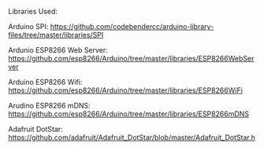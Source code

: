 Libraries Used:

Arduino SPI: https://github.com/codebendercc/arduino-library-files/tree/master/libraries/SPI

Ardunio ESP8266 Web Server: https://github.com/esp8266/Arduino/tree/master/libraries/ESP8266WebServer

Arduino ESP8266 Wifi: https://github.com/esp8266/Arduino/tree/master/libraries/ESP8266WiFi

Arudino ESP8266 mDNS: https://github.com/esp8266/Arduino/tree/master/libraries/ESP8266mDNS

Adafruit DotStar: https://github.com/adafruit/Adafruit_DotStar/blob/master/Adafruit_DotStar.h
